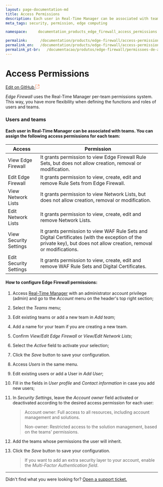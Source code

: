 ```yaml
---
layout: page-documentation-md
title: Access Permissions
description: Each user in Real-Time Manager can be associated with teams and, for each team, you can assign access permissions...
meta_tags: security, permission, edge computing

namespace:     documentation_products_edge_firewall_access_permissions

permalink:      /documentation/products/edge-firewall/access-permissions/
permalink_en:   /documentation/products/edge-firewall/access-permissions/
permalink_pt-br:   /documentacao/produtos/edge-firewall/permissoes-de-acesso/
---
```

# Access **Permissions**

[Edit on GitHub <svg width="14" height="14" xmlns="http://www.w3.org/2000/svg"><g fill="none" stroke="#F3652B"><path d="M4.81.71H.672v11.43H12.1V8.001" stroke-width=".8"/><path d="M6.87.786h5.155V5.94M6.31 6.5L12.026.786"/></g></svg>](https://github.com/aziontech/docs_en/edit/master/edge-firewall/access-permissions/2021-01-14-index.md)

*Edge Firewall* uses the Real-Time Manager per-team permissions system. This way, you have more flexibility when defining the functions and roles of users and teams.

### Users and teams

#### **Each user in Real-Time Manager can be associated with teams. You can assign the following access permissions for each team:**

| Access                 | Permission                                                   |
| ---------------------- | ------------------------------------------------------------ |
| View Edge Firewall     | It grants permission to view Edge Firewall Rule Sets, but does not allow creation, removal or modification. |
| Edit Edge Firewall     | It grants permission to view, create, edit and remove Rule Sets from Edge Firewall. |
| View Network Lists     | It grants permission to view Network Lists, but does not allow creation, removal or modification. |
| Edit Network Lists     | It grants permission to view, create, edit and remove Network Lists. |
| View Security Settings | It grants permission to view WAF Rule Sets and Digital Certificates (with the exception of the private key), but does not allow creation, removal or modifications. |
| Edit Security Settings | It grants permission to view, create, edit and remove WAF Rule Sets and Digital Certificates. |

#### **How to configure Edge Firewall permissions:**

1. Access [Real-Time Manager](https://manager.azion.com/) with an administrator account  privilege (admin) and go to the *Account* menu on  the header's top right section;

2. Select the *Teams* menu;

3. Edit existing teams or add a new team in *Add team*;

4. Add a name for your team if you are creating a new team.

5. Confirm *View/Edit Edge Firewall* or *View/Edit Network Lists*;

6. Select the *Active* field to activate your selection;

7. Click the *Save* button to save your configuration.

8. Access *Users* in the same menu.

9. Edit existing users or add a User in *Add User*;

10. Fill in the fields in *User profile* and *Contact information* in case you add new users;

11. In *Security Settings*, leave the *Account owner* field activated or deactivated according to the desired access permission for each user:

    > Account owner: Full access to all resources, including account management and solutions.
    >
    > Non-owner: Restricted access to the solution management, based on the teams' permissions.

12. Add the teams whose permissions the user will inherit.

13. Click the  *Save* button to save your configuration.

    > If you want to add an extra security layer to your account, enable the *Multi-Factor Authentication field*.

---

Didn't find what you were looking for? [Open a support ticket.](https://tickets.azion.com/)
